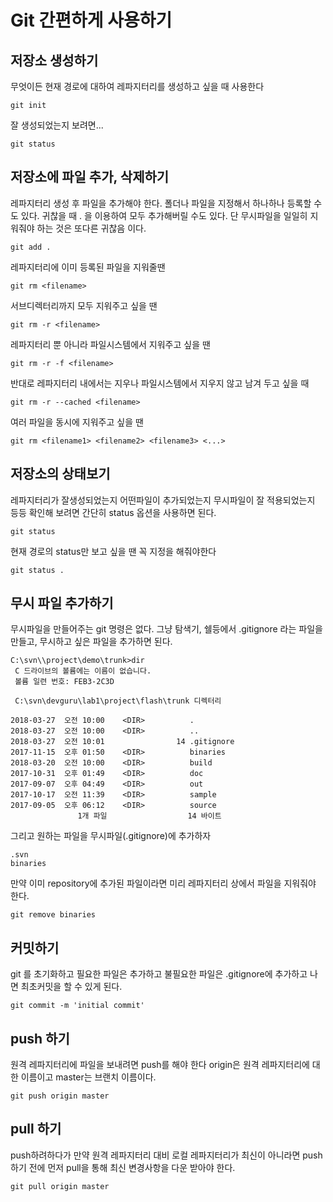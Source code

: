# Git 간편하게 사용하기

## 저장소 생성하기

무엇이든 현재 경로에 대하여 레파지터리를 생성하고 싶을 때 사용한다

```console
git init
```

잘 생성되었는지 보려면...

```console
git status
```

## 저장소에 파일 추가, 삭제하기

레파지터리 생성 후 파일을 추가해야 한다. 폴더나 파일을 지정해서 하나하나 등록할 수도 있다. 귀찮을 때 . 을 이용하여 모두 추가해버릴 수도 있다. 단 무시파일을 일일히 지워줘야 하는 것은 또다른 귀찮음 이다.

```console
git add .
```

레파지터리에 이미 등록된 파일을 지워줄땐

```console
git rm <filename>
```

서브디렉터리까지 모두 지워주고 싶을 땐

```console
git rm -r <filename>
```

레파지터리 뿐 아니라 파일시스템에서 지워주고 싶을 땐

```console
git rm -r -f <filename>
```

반대로 레파지터리 내에서는 지우나 파일시스템에서 지우지 않고 남겨 두고 싶을 때

```console
git rm -r --cached <filename>
```

여러 파일을 동시에 지워주고 싶을 땐

```console
git rm <filename1> <filename2> <filename3> <...>
```

## 저장소의 상태보기

레파지터리가 잘생성되었는지 어떤파일이 추가되었는지 무시파일이 잘 적용되었는지 등등 확인해 보려면 간단히 status 옵션을 사용하면 된다.

```console
git status
```

현재 경로의 status만 보고 싶을 땐 꼭 지정을 해줘야한다

```console
git status .
```

## 무시 파일 추가하기

무시파일을 만들어주는 git 명령은 없다. 그냥 탐색기, 쉘등에서 .gitignore 라는 파일을 만들고, 무시하고 싶은 파일을 추가하면 된다.

```console
C:\svn\\project\demo\trunk>dir
 C 드라이브의 볼륨에는 이름이 없습니다.
 볼륨 일련 번호: FEB3-2C3D

 C:\svn\devguru\lab1\project\flash\trunk 디렉터리

2018-03-27  오전 10:00    <DIR>          .
2018-03-27  오전 10:00    <DIR>          ..
2018-03-27  오전 10:01                14 .gitignore
2017-11-15  오후 01:50    <DIR>          binaries
2018-03-20  오전 10:00    <DIR>          build
2017-10-31  오후 01:49    <DIR>          doc
2017-09-07  오후 04:49    <DIR>          out
2017-10-17  오전 11:39    <DIR>          sample
2017-09-05  오후 06:12    <DIR>          source
               1개 파일                  14 바이트
```

그리고 원하는 파일을 무시파일(.gitignore)에 추가하자

```console
.svn
binaries
```

만약 이미 repository에 추가된 파일이라면 미리 레파지터리 상에서 파일을 지워줘야 한다.

```console
git remove binaries
```

## 커밋하기

git 를 초기화하고 필요한 파일은 추가하고 불필요한 파일은 .gitignore에 추가하고 나면 최초커밋을 할 수 있게 된다.

```console
git commit -m 'initial commit'
```

## push 하기

원격 레파지터리에 파일을 보내려면 push를 해야 한다
origin은 원격 레파지터리에 대한 이름이고 master는 브랜치 이름이다.

```console
git push origin master
```

## pull 하기

push하려하다가 만약 원격 레파지터리 대비 로컬 레파지터리가 최신이 아니라면 push하기 전에 먼저 pull을 통해 최신 변경사항을 다운 받아야 한다.

```console
git pull origin master
```

